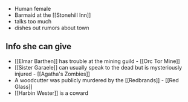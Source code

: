 - Human female
- Barmaid at the [[Stonehill Inn]]
- talks too much
- dishes out rumors about town

## Info she can give
- [[Elmar Barthen]] has trouble at the mining guild - [[Orc Tor Mine]]
- [[Sister Garaele]] can usually speak to the dead but is mysteriously injured -  [[Agatha's Zombies]]
- A woodcutter was publicly murdered by the [[Redbrands]] - [[Red Glass]]
- [[Harbin Wester]] is a coward 